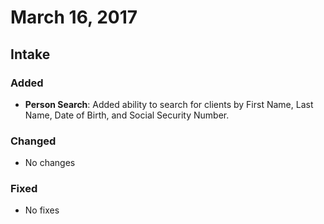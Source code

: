 # March 16, 2017

##  Intake
### Added
- **Person Search**:  Added ability to search for clients by First Name, Last Name, Date of Birth, and Social Security Number.
### Changed
- No changes
### Fixed
- No fixes

